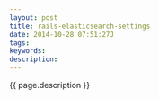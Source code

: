 ```yaml
---
layout: post
title: rails-elasticsearch-settings
date: 2014-10-28 07:51:27J
tags: 
keywords: 
description: 
---
```


{{ page.description }}
